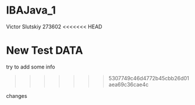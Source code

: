 # IBAJava_1
Victor Slutskiy
273602
<<<<<<< HEAD

New Test DATA
=======
try to add some info
>>>>>>> 5307749c46d4772b45cbb26d01aea69c36cae4c

changes